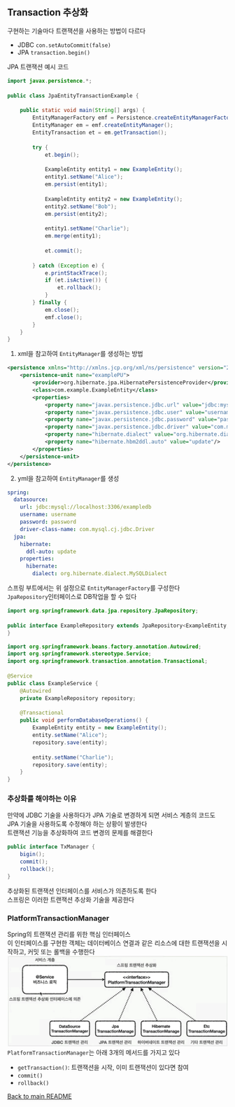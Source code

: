 ## Transaction 추상화

구현하는 기술마다 트랜잭션을 사용하는 방법이 다르다
- JDBC `con.setAutoCommit(false)`
- JPA `transaction.begin()`<br>

JPA 트랜잭션 예시 코드
```java
import javax.persistence.*;

public class JpaEntityTransactionExample {

    public static void main(String[] args) {
        EntityManagerFactory emf = Persistence.createEntityManagerFactory("examplePU");
        EntityManager em = emf.createEntityManager();
        EntityTransaction et = em.getTransaction();

        try {
            et.begin();

            ExampleEntity entity1 = new ExampleEntity();
            entity1.setName("Alice");
            em.persist(entity1);

            ExampleEntity entity2 = new ExampleEntity();
            entity2.setName("Bob");
            em.persist(entity2);

            entity1.setName("Charlie");
            em.merge(entity1);

            et.commit();

        } catch (Exception e) {
            e.printStackTrace();
            if (et.isActive()) {
                et.rollback();
            }
        } finally {
            em.close();
            emf.close();
        }
    }
}
```
1. xml을 참고하여 `EntityManager`를 생성하는 방법
```xml
<persistence xmlns="http://xmlns.jcp.org/xml/ns/persistence" version="2.2">
    <persistence-unit name="examplePU">
        <provider>org.hibernate.jpa.HibernatePersistenceProvider</provider>
        <class>com.example.ExampleEntity</class>
        <properties>
            <property name="javax.persistence.jdbc.url" value="jdbc:mysql://localhost:3306/exampledb"/>
            <property name="javax.persistence.jdbc.user" value="username"/>
            <property name="javax.persistence.jdbc.password" value="password"/>
            <property name="javax.persistence.jdbc.driver" value="com.mysql.cj.jdbc.Driver"/>
            <property name="hibernate.dialect" value="org.hibernate.dialect.MySQLDialect"/>
            <property name="hibernate.hbm2ddl.auto" value="update"/>
        </properties>
    </persistence-unit>
</persistence>
```
2. yml을 참고하여 `EntityManager`를 생성
```yml
spring:
  datasource:
    url: jdbc:mysql://localhost:3306/exampledb
    username: username
    password: password
    driver-class-name: com.mysql.cj.jdbc.Driver
  jpa:
    hibernate:
      ddl-auto: update
    properties:
      hibernate:
        dialect: org.hibernate.dialect.MySQLDialect
```
스프링 부트에서는 위 설정으로 `EntityManagerFactory`를 구성한다<br>
`JpaRepository`인터페이스로 DB작업을 할 수 있다
```java
import org.springframework.data.jpa.repository.JpaRepository;

public interface ExampleRepository extends JpaRepository<ExampleEntity, Long> {
}
```
```java
import org.springframework.beans.factory.annotation.Autowired;
import org.springframework.stereotype.Service;
import org.springframework.transaction.annotation.Transactional;

@Service
public class ExampleService {
    @Autowired
    private ExampleRepository repository;

    @Transactional
    public void performDatabaseOperations() {
        ExampleEntity entity = new ExampleEntity();
        entity.setName("Alice");
        repository.save(entity);

        entity.setName("Charlie");
        repository.save(entity);
    }
}
```
### 추상화를 해야하는 이유
만약에 JDBC 기술을 사용하다가 JPA 기술로 변경하게 되면 서비스 계층의 코드도 JPA 기술을 사용하도록 수정해야 하는 상황이 발생한다<br>
트랜잭션 기능을 추상화하여 코드 변경의 문제를 해결한다<br>
```java
public interface TxManager {
    bigin();
    commit();
    rollback();
}
```
추상화된 트랜잭션 인터페이스를 서비스가 의존하도록 한다<br>
스프링은 이러한 트랜잭션 추상화 기술을 제공한다<br>
### PlatformTransactionManager
Spring의 트랜잭션 관리를 위한 핵심 인터페이스<br>
이 인터페이스를 구현한 객체는 데이터베이스 연결과 같은 리소스에 대한 트랜잭션을 시작하고, 커밋 또는 롤백을 수행한다
![img_5.png](img_5.png)
`PlatformTransactionManager`는 아래 3개의 메서드를 가지고 있다<br>
- `getTransaction()`: 트랜잭션을 시작, 이미 트랜잭션이 있다면 참여
- `commit()`
- `rollback()`<br>


[Back to main README](../README.md)
